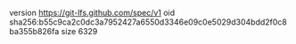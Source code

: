 version https://git-lfs.github.com/spec/v1
oid sha256:b55c9ca2c0dc3a7952427a6550d3346e09c0e5029d304bdd2f0c8ba355b826fa
size 6329

